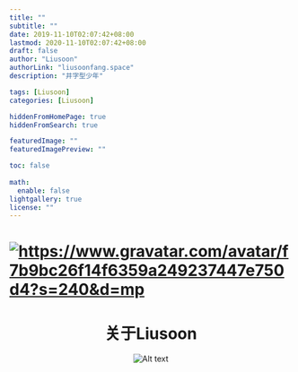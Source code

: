 ```yaml
---
title: ""
subtitle: ""
date: 2019-11-10T02:07:42+08:00
lastmod: 2020-11-10T02:07:42+08:00
draft: false
author: "Liusoon"
authorLink: "liusoonfang.space"
description: "井字型少年"

tags: [Liusoon]
categories: [Liusoon]

hiddenFromHomePage: true
hiddenFromSearch: true

featuredImage: ""
featuredImagePreview: ""

toc: false
  
math:
  enable: false
lightgallery: true
license: ""
---
```


<!--more-->
 <div class="container"><div class="page home" posts><div class="home-profile"><div class="home-avatar"><a href="/posts/" title="所有文章"><h1><img
        class="lazyload"
        src="/svg/loading.min.svg"
        data-src="https://www.gravatar.com/avatar/f7b9bc26f14f6359a249237447e750d4?s=240&amp;d=mp"
        data-srcset="https://www.gravatar.com/avatar/f7b9bc26f14f6359a249237447e750d4?s=240&amp;d=mp, https://www.gravatar.com/avatar/f7b9bc26f14f6359a249237447e750d4?s=240&amp;d=mp 1.5x, https://www.gravatar.com/avatar/f7b9bc26f14f6359a249237447e750d4?s=240&amp;d=mp 2x"
        data-sizes="auto"
        alt="https://www.gravatar.com/avatar/f7b9bc26f14f6359a249237447e750d4?s=240&amp;d=mp"
        title="https://www.gravatar.com/avatar/f7b9bc26f14f6359a249237447e750d4?s=240&amp;d=mp" /></a></div></h1>

<center> <h1><center> 关于Liusoon</center></h1>

![Alt text](https://cdn.jsdelivr.net/gh/liusoon/images/20201110181319.png)


